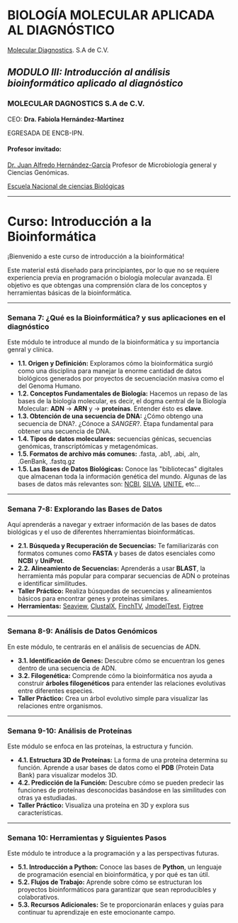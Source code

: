 #  BIOLOGÍA MOLECULAR APLICADA AL DIAGNÓSTICO
[Molecular Diagnostics](https://www.moleculardiagnostics.com.mx/). S.A de C.V.

## _*MODULO III: Introducción al análisis bioinformático aplicado al diagnóstico*_

### MOLECULAR DAGNOSTICS S.A de C.V.
CEO: **Dra. Fabiola Hernández-Martínez**

EGRESADA DE ENCB-IPN.

#### Profesor invitado:
[Dr.  Juan Alfredo Hernández-García](https://www.researchgate.net/profile/Juan-Alfredo-Garcia?ev=hdr_xprf)
Profesor de Microbiología general y Ciencias Genómicas.

[Escuela Nacional de ciencias Biológicas](https://www.encb.ipn.mx/)
  
---

# Curso: Introducción a la Bioinformática

¡Bienvenido a este curso de introducción a la bioinformática!

Este material está diseñado para principiantes, por lo que no se requiere experiencia previa en programación o biología molecular avanzada. El objetivo es que obtengas una comprensión clara de los conceptos y herramientas básicas de la bioinformática.

---

### **Semana 7: ¿Qué es la Bioinformática? y sus aplicaciones en el diagnóstico**

Este módulo te introduce al mundo de la bioinformática y su importancia genral y clínica.

* **1.1. Origen y Definición:** Exploramos cómo la bioinformática surgió como una disciplina para manejar la enorme cantidad de datos biológicos generados por proyectos de secuenciación masiva como el del Genoma Humano.
* **1.2. Conceptos Fundamentales de Biología:** Hacemos un repaso de las bases de la biología molecular, es decir, el dogma central de la Biología Molecular: **ADN** -> **ARN** y -> **proteínas**. Entender ésto es **clave**.
* **1.3. Obtención de una secuencia de DNA:** ¿Cómo obtengo una secuencia de DNA?. ¿Cónoce a *SANGER*?. Etapa fundamental para obtener una secuencia de DNA.
* **1.4. Tipos de datos moleculares:** secuencias génicas, secuencias genómicas, transcriptómicas y metagenómicas.
* **1.5. Formatos de archivo más comunes:** .fasta, .ab1, .abi, .aln, .GenBank, .fastq.gz
* **1.5. Las Bases de Datos Biológicas:** Conoce las "bibliotecas" digitales que almacenan toda la información genética del mundo. Algunas de las bases de datos más relevantes son: [NCBI](https://www.ncbi.nlm.nih.gov/), [SILVA](https://www.arb-silva.de/), [UNITE](https://unite.ut.ee/schedule_analysis.php), etc...
  
---

### **Semana 7-8: Explorando las Bases de Datos**

Aquí aprenderás a navegar y extraer información de las bases de datos biológicas y el uso de diferentes hherramientas bioinformáticas.

* **2.1. Búsqueda y Recuperación de Secuencias:** Te familiarizarás con formatos comunes como **FASTA** y bases de datos esenciales como **NCBI** y **UniProt**.
* **2.2. Alineamiento de Secuencias:** Aprenderás a usar **BLAST**, la herramienta más popular para comparar secuencias de ADN o proteínas e identificar similitudes.
* **Taller Práctico:** Realiza búsquedas de secuencias y alineamientos básicos para encontrar genes y proteínas similares.
* **Herramientas:** [Seaview](https://evomics.org/resources/software/bioinformatics-software/seaview/), [ClustalX](https://evomics.org/resources/software/bioinformatics-software/clustal-x/), [FinchTV](https://digitalworldbiology.com/FinchTV), [JmodelTest](https://github.com/ddarriba/jmodeltest2), [Figtree](https://tree.bio.ed.ac.uk/software/figtree/)
---

### **Semana 8-9: Análisis de Datos Genómicos**

En este módulo, te centrarás en el análisis de secuencias de ADN.

* **3.1. Identificación de Genes:** Descubre cómo se encuentran los genes dentro de una secuencia de ADN.
* **3.2. Filogenética:** Comprende cómo la bioinformática nos ayuda a construir **árboles filogenéticos** para entender las relaciones evolutivas entre diferentes especies.
* **Taller Práctico:** Crea un árbol evolutivo simple para visualizar las relaciones entre organismos.

---

### **Semana 9-10: Análisis de Proteínas**

Este módulo se enfoca en las proteínas, la estructura y función.

* **4.1. Estructura 3D de Proteínas:** La forma de una proteína determina su función. Aprende a usar bases de datos como el **PDB** (Protein Data Bank) para visualizar modelos 3D.
* **4.2. Predicción de la Función:** Descubre cómo se pueden predecir las funciones de proteínas desconocidas basándose en las similitudes con otras ya estudiadas.
* **Taller Práctico:** Visualiza una proteína en 3D y explora sus características.

---

### **Semana 10: Herramientas y Siguientes Pasos**

Este módulo te introduce a la programación y a las perspectivas futuras.

* **5.1. Introducción a Python:** Conoce las bases de **Python**, un lenguaje de programación esencial en bioinformática, y por qué es tan útil.
* **5.2. Flujos de Trabajo:** Aprende sobre cómo se estructuran los proyectos bioinformáticos para garantizar que sean reproducibles y colaborativos.
* **5.3. Recursos Adicionales:** Se te proporcionarán enlaces y guías para continuar tu aprendizaje en este emocionante campo.

